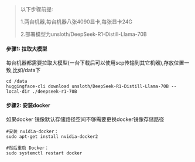 > 以下步骤前提:
>
> 1.两台机器,每台机器八张4090显卡,每张显卡24G
>
> 2.部署模型为unsloth/DeepSeek-R1-Distill-Llama-70B

#### 步骤1: 拉取大模型

每台机器都需要拉取大模型(一台下载后可以使用scp传输到其它机器),存放位置一致,比如/data下

```shell
cd /data
huggingface-cli download unsloth/DeepSeek-R1-Distill-Llama-70B --local-dir ./deepseek-r1-70B
```



#### 步骤2: 安装docker

如果docker 镜像默认存储路径空间不够需要更换docker镜像存储路径

```shell
#安装 nvidia-docker：
sudo apt-get install nvidia-docker2

#然后重启 Docker：
sudo systemctl restart docker
```

